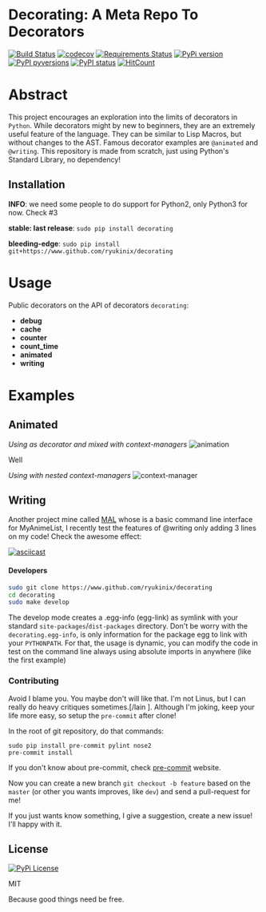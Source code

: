 Decorating: A Meta Repo To Decorators
=================

[![Build Status](https://travis-ci.org/ryukinix/decorating.svg?branch=master)](https://travis-ci.org/ryukinix/decorating)
[![codecov](https://codecov.io/gh/ryukinix/decorating/branch/master/graph/badge.svg)](https://codecov.io/gh/ryukinix/decorating)
[![Requirements Status](https://requires.io/github/ryukinix/decorating/requirements.svg?branch=master)](https://requires.io/github/ryukinix/decorating/requirements/?branch=master)
[![PyPi version](https://img.shields.io/pypi/v/decorating.svg)](https://pypi.python.org/pypi/decorating/)
[![PyPI pyversions](https://img.shields.io/pypi/pyversions/decorating.svg)](https://pypi.python.org/pypi/decorating/)
[![PyPI status](https://img.shields.io/pypi/status/decorating.svg)](https://pypi.python.org/pypi/decorating/)
[![HitCount](https://hitt.herokuapp.com/ryukinix/decorating.svg)](https://github.com/ryukinix/decorating)

# Abstract

This project encourages an exploration into the limits of decorators in `Python`. While decorators might by new to beginners, they are an extremely useful feature of the language. They can be similar to Lisp Macros, but without changes to the AST. Famous decorator examples are `@animated` and `@writing`. This repository is made from scratch, just using Python's Standard Library, no dependency!


## Installation

**INFO**: we need some people to do support for Python2, only Python3 for now. Check #3

**stable: last release**:
`sudo pip install decorating`


**bleeding-edge**:
`sudo pip install git+https://www.github.com/ryukinix/decorating`

# Usage

Public decorators on the API of decorators `decorating`:

* **debug**
* **cache**
* **counter**
* **count_time**
* **animated**
* **writing**


# Examples

## Animated

*Using as decorator and mixed with context-managers*
![animation](https://i.imgur.com/hjkNvEE.gif)

Well

*Using with nested context-managers*
![context-manager](https://i.imgur.com/EeVnDyy.gif)


## Writing

Another project mine called [MAL](http://www.github.com/ryukinix/mal) whose is a basic command line interface for MyAnimeList, I recently test the features of @writing only adding 3 lines on my code! Check the awesome effect:

[![asciicast](https://asciinema.org/a/ctt1rozymvsqmeipc1zrqhsxb.png)](https://asciinema.org/a/ctt1rozymvsqmeipc1zrqhsxb)


#### Developers

```Bash
sudo git clone https://www.github.com/ryukinix/decorating
cd decorating
sudo make develop
```

The develop mode creates a .egg-info (egg-link) as symlink with your standard `site-packages`/`dist-packages` directory. Don't be worry with the `decorating.egg-info`, is only information for the package egg to link with your `PYTHONPATH`. For that, the usage is dynamic, you can modify the code in test on the command line always using absolute imports in anywhere (like the first example)

### Contributing

Avoid I blame you. You maybe don't will like that. I'm not Linus, but I can really do heavy critiques sometimes.[/lain ]. Although I'm joking, keep your life more easy, so setup the `pre-commit` after clone!

In the root of git repository, do that commands:
```
sudo pip install pre-commit pylint nose2
pre-commit install
```

If you don't know about pre-commit, check [pre-commit](http://pre-commit.com) website.

Now you can create a new branch `git checkout -b feature` based on the `master` (or other you wants improves, like `dev`) and send a pull-request for me!

If you just wants know something, I give a suggestion, create a new issue! I'll happy with it.

## License
[![PyPi License](https://img.shields.io/pypi/l/decorating.svg)](https://pypi.python.org/pypi/decorating/)

MIT

Because good things need be free.
